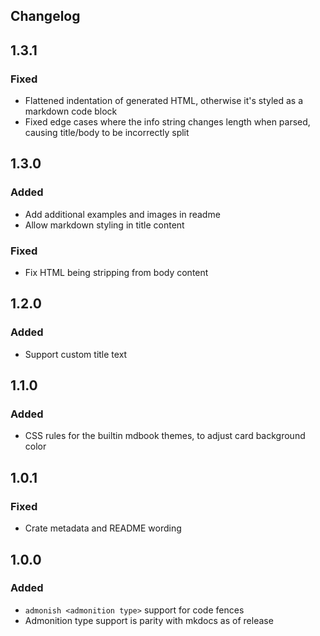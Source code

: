 ## Changelog

## 1.3.1

### Fixed

- Flattened indentation of generated HTML, otherwise it's styled as a markdown code block
- Fixed edge cases where the info string changes length when parsed, causing title/body to be incorrectly split

## 1.3.0

### Added

- Add additional examples and images in readme
- Allow markdown styling in title content

### Fixed

- Fix HTML being stripping from body content

## 1.2.0

### Added

- Support custom title text

## 1.1.0

### Added

- CSS rules for the builtin mdbook themes, to adjust card background color

## 1.0.1

### Fixed

- Crate metadata and README wording

## 1.0.0

### Added

- `admonish <admonition type>` support for code fences
- Admonition type support is parity with mkdocs as of release
